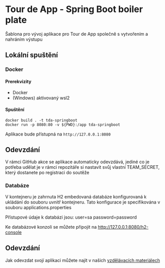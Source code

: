 # Tour de App - Spring Boot boiler plate

Šablona pro vývoj aplikace pro Tour de App společně s vytvořením a nahráním výstupu

## Lokální spuštění

### Docker

#### Prerekvizity

- Docker
- (Windows) aktivovaný wsl2

#### Spuštění

```
docker build . -t tda-springboot
docker run -p 8080:80 -v ${PWD}:/app tda-springboot
```

Aplikace bude přístupná na `http://127.0.0.1:8080`

## Odevzdání

V rámci GitHub akce se aplikace automaticky odevzdává, jediné co je potřeba udělat je v rámci repozitáře si nastavit svůj vlastní TEAM_SECRET, který dostanete po registraci do soutěže

### Databáze

V kontejneru je zahrnuta H2 embedovaná databáze konfigurovaná k ukládání do souboru uvnitř kontejneru.
Tato konfigurace je specifikována v souboru applications.properties

Přístupové údaje k databázi jsou:
user=sa
password=password

Ke databázové konzoli se můžete připojit na
http://127.0.0.1:8080/h2-console

## Odevzdání

Jak odevzdat svojí aplikaci můžete najít v našich [vzdělávacích materiálech](https://tourde.app/vzdelavaci-materialy/jak-odevzdavat)
